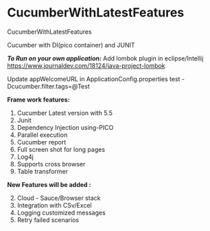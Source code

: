 # CucumberWithLatestFeatures
CucumberWithLatestFeatures

Cucumber with DI(pico container) and JUNIT

**_To Run on your own application:_**
Add lombok plugin in eclipse/Intellij
https://www.journaldev.com/18124/java-project-lombok


Update appWelcomeURL in ApplicationConfig.properties
test -Dcucumber.filter.tags=@Test

**Frame work features:**

1. Cucumber Latest version with 5.5
2. Junit
3. Dependency Injection using-PICO
4. Parallel execution
5. Cucumber report
6. Full screen shot for long pages
7. Log4j 
8. Supports cross browser
9. Table transformer



**New Features will be added :**

2. Cloud - Sauce/Browser stack 
3. Integration with CSv/Excel
4. Logging customized messages
5. Retry failed scenarios 
